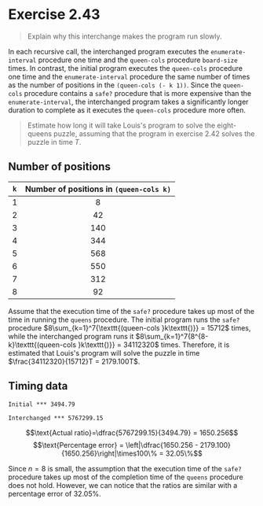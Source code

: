 # Exercise 2.43

> Explain why this interchange makes the program run slowly.

In each recursive call, the interchanged program executes the `enumerate-interval` procedure one time and the `queen-cols` procedure `board-size` times. In contrast, the initial program executes the `queen-cols` procedure one time and the `enumerate-interval` procedure the same number of times as the number of positions in the `(queen-cols (- k 1))`. Since the `queen-cols` procedure contains a `safe?` procedure that is more expensive than the `enumerate-interval`, the interchanged program takes a significantly longer duration to complete as it executes the `queen-cols` procedure more often.

> Estimate how long it will take Louis's program to solve the eight-queens puzzle, assuming that the program in exercise 2.42 solves the puzzle in time $T$.

## Number of positions

| `k` | Number of positions in `(queen-cols k)` |
| :-: | :-------------------------------------: |
|  1  |                    8                    |
|  2  |                   42                    |
|  3  |                   140                   |
|  4  |                   344                   |
|  5  |                   568                   |
|  6  |                   550                   |
|  7  |                   312                   |
|  8  |                   92                    |

Assume that the execution time of the `safe?` procedure takes up most of the time in running the `queens` procedure. The initial program runs the `safe?` procedure $8\sum_{k=1}^7{\texttt{(queen-cols }k\texttt{)}} = 15712$ times, while the interchanged program runs it $8\sum_{k=1}^7{8^{8-k}\texttt{(queen-cols }k\texttt{)}} = 34112320$ times. Therefore, it is estimated that Louis's program will solve the puzzle in time $\frac{34112320}{15712}T = 2179.100T$.

## Timing data

```
Initial *** 3494.79

Interchanged *** 5767299.15
```

$$\text{Actual ratio}=\dfrac{5767299.15}{3494.79} = 1650.256$$
$$\text{Percentage error} = \left|\dfrac{1650.256 - 2179.100}{1650.256}\right|\times100\% = 32.05\%$$

Since $n=8$ is small, the assumption that the execution time of the `safe?` procedure takes up most of the completion time of the `queens` procedure does not hold. However, we can notice that the ratios are similar with a percentage error of $32.05\%$.
